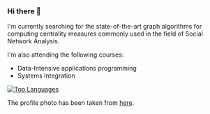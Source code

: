 ### Hi there 👋

<!--
**Da3dalu2/Da3dalu2** is a ✨ _special_ ✨ repository because its `README.md` (this file) appears on your GitHub profile.

Here are some ideas to get you started:

- 🔭 I’m currently working on ...
- 🌱 I’m currently learning ...
- 👯 I’m looking to collaborate on ...
- 🤔 I’m looking for help with ...
- 💬 Ask me about ...
- 📫 How to reach me: ...
- 😄 Pronouns: ...
- ⚡ Fun fact: ...
-->

I'm currently searching for the state-of-the-art graph algorithms for computing centrality measures commonly used in the field of Social Network Analysis.

I'm also attending the following courses:

- Data-Intensive applications programming
- Systems Integration

<a href="https://github.com/Da3dalu2">
  <img align="center" src="https://github-readme-stats.vercel.app/api/top-langs/?username=Da3dalu2&layout=compact&hide=kotlin,m,jupyter%20notebook&langs_count=10" alt="Top Languages" />
</a>

The profile photo has been taken from [here](https://unsplash.com/photos/OVO8nK-7Rfs?utm_source=unsplash&utm_medium=referral&utm_content=creditShareLink).
